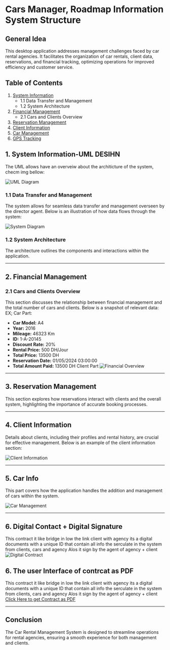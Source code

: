 # Cars Manager, Roadmap Information System Structure

## General Idea
This desktop application addresses management challenges faced by car rental agencies. It facilitates the organization of car rentals, client data, reservations, and financial tracking, optimizing operations for improved efficiency and customer service.

## Table of Contents
1. [System Information](#system-information)
   - 1.1 Data Transfer and Management
   - 1.2 System Architecture
2. [Financial Management](#financial-management)
   - 2.1 Cars and Clients Overview
3. [Reservation Management](#reservation-management)
4. [Client Information](#client-information)
5. [Car Management](#car-management)
6. [GPS Tracking](#gps-tracking)

## 1. System Information-UML DESIHN
The UML allows have an overveiw about the architicture of the system, checm img bellow:

![UML Diagram](https://raw.githubusercontent.com/Elmahfoud-Oul/Cars_Manage_SYSTEM_Information_Structure/refs/heads/main/UML-ARCHITICTURE.png)
### 1.1 Data Transfer and Management
The system allows for seamless data transfer and management overseen by the director agent. Below is an illustration of how data flows through the system:

![System Diagram](https://raw.githubusercontent.com/Elmahfoud-Oul/Cars_Manage_SYSTEM_Information_Structure/refs/heads/main/Png-structure.png)

### 1.2 System Architecture
The architecture outlines the components and interactions within the application.

---

## 2. Financial Management

### 2.1 Cars and Clients Overview
This section discusses the relationship between financial management and the total number of cars and clients. Below is a snapshot of relevant data:
EX;
Car Part:
- **Car Model:** A4
- **Year:** 2016
- **Mileage:** 46323 Km
- **ID:** 1-A-20145
- **Discount Rate:** 20%
- **Rental Price:** 500 DH/Jour
- **Total Price:** 13500 DH
- **Reservation Date:** 01/05/2024 03:00:00
- **Total Amount Paid:** 13500 DH
Client Part
![Financial Overview](https://raw.githubusercontent.com/Elmahfoud-Oul/Cars_Manage_SYSTEM_Information_Structure/refs/heads/main/1_cl_Car.png)

---

## 3. Reservation Management
This section explores how reservations interact with clients and the overall system, highlighting the importance of accurate booking processes.

---

## 4. Client Information
Details about clients, including their profiles and rental history, are crucial for effective management. Below is an example of the client information section:

![Client Information](https://raw.githubusercontent.com/Elmahfoud-Oul/Cars_Manage_SYSTEM_Information_Structure/refs/heads/main/Clients.png)

---

## 5. Car Info
This part covers how the application handles the addition and management of cars within the system.

![Car Management](https://raw.githubusercontent.com/Elmahfoud-Oul/Cars_Manage_SYSTEM_Information_Structure/refs/heads/main/cars_only.png)

---

## 6. Digital Contact + Digital Signature
This contract it like bridge in low the link client with agency its a digital documents with a unique ID that contain all info the serculate in the system from clients, cars and agency Alos it sign by the agent of agency + client
![Digital Contract](https://raw.githubusercontent.com/Elmahfoud-Oul/Cars_Manage_SYSTEM_Information_Structure/refs/heads/main/Contract.png)


## 6. The user Interface of contrcat as PDF
This contract it like bridge in low the link client with agency its a digital documents with a unique ID that contain all info the serculate in the system from clients, cars and agency Alos it sign by the agent of agency + client
[Click Here to get Contract as PDF](https://github.com/Elmahfoud-Oul/Cars_Manage_SYSTEM_Information_Structure/blob/main/Contract_Offical.pdf)

---

## Conclusion
The Car Rental Management System is designed to streamline operations for rental agencies, ensuring a smooth experience for both management and clients.
